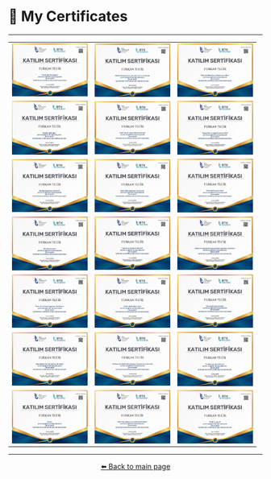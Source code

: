 # 🏅 My Certificates


---

<div align="center">

|  |  |  |
|--|--|--|
| <img src="https://github.com/furkantecir/FurkanTecir/blob/main/Screenshot_19.png" width="150"/> | <img src="https://github.com/furkantecir/FurkanTecir/blob/main/Screenshot_20.png" width="150"/> | <img src="https://github.com/furkantecir/FurkanTecir/blob/main/Screenshot_21.png" width="150"/> |
| <img src="https://github.com/furkantecir/FurkanTecir/blob/main/Screenshot_22.png" width="150"/> | <img src="https://github.com/furkantecir/FurkanTecir/blob/main/Screenshot_23.png" width="150"/> | <img src="https://github.com/furkantecir/FurkanTecir/blob/main/Screenshot_24.png" width="150"/> |
| <img src="https://github.com/furkantecir/FurkanTecir/blob/main/Screenshot_4.png" width="150"/> | <img src="https://github.com/furkantecir/FurkanTecir/blob/main/Screenshot_5.png" width="150"/> | <img src="https://github.com/furkantecir/FurkanTecir/blob/main/Screenshot_6.png" width="150"/> |
| <img src="https://github.com/furkantecir/FurkanTecir/blob/main/Screenshot_7.png" width="150"/> | <img src="https://github.com/furkantecir/FurkanTecir/blob/main/Screenshot_8.png" width="150"/> | <img src="https://github.com/furkantecir/FurkanTecir/blob/main/Screenshot_9.png" width="150"/> |
| <img src="https://github.com/furkantecir/FurkanTecir/blob/main/Screenshot_10.png" width="150"/> | <img src="https://github.com/furkantecir/FurkanTecir/blob/main/Screenshot_11.png" width="150"/> | <img src="https://github.com/furkantecir/FurkanTecir/blob/main/Screenshot_12.png" width="150"/> |
| <img src="https://github.com/furkantecir/FurkanTecir/blob/main/Screenshot_13.png" width="150"/> | <img src="https://github.com/furkantecir/FurkanTecir/blob/main/Screenshot_14.png" width="150"/> | <img src="https://github.com/furkantecir/FurkanTecir/blob/main/Screenshot_15.png" width="150"/> |
| <img src="https://github.com/furkantecir/FurkanTecir/blob/main/Screenshot_16.png" width="150"/> | <img src="https://github.com/furkantecir/FurkanTecir/blob/main/Screenshot_17.png" width="150"/> | <img src="https://github.com/furkantecir/FurkanTecir/blob/main/Screenshot_18.png" width="150"/> |

</div>


---

<p align="center">
  <a href="https://github.com/furkantecir/FurkanTecir" target="_blank">⬅️ Back to main page</a>
</p>

